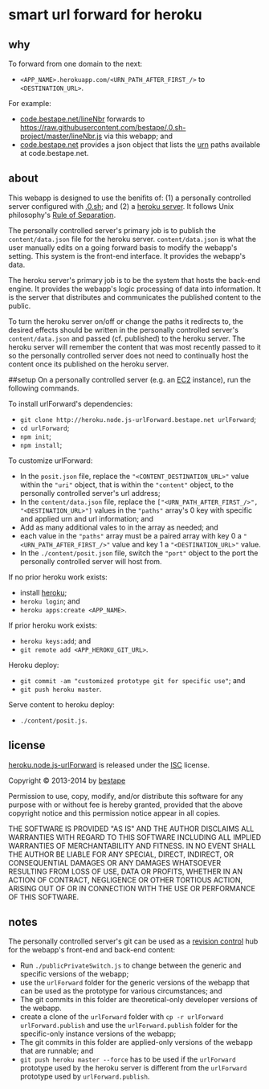 # smart url forward for heroku
## why
To forward from one domain to the next: 
* `<APP_NAME>.herokuapp.com/<URN_PATH_AFTER_FIRST_/>` to `<DESTINATION_URL>`.

For example:
* [code.bestape.net/lineNbr](http://code.bestape.net/lineNbr) forwards to https://raw.githubusercontent.com/bestape/.0.sh-project/master/lineNbr.js via this webapp; and
* [code.bestape.net](http://code.bestape.net) provides a json object that lists the [urn](https://en.wikipedia.org/wiki/Uniform_resource_name) paths available at code.bestape.net. 

## about
This webapp is designed to use the benifits of: (1) a personally controlled server configured with [.0.sh](http://0.sh.bestape.net); and (2) a [heroku server](https://en.wikipedia.org/wiki/Heroku). It follows Unix philosophy's [Rule of Separation](https://en.wikipedia.org/wiki/Unix_philosophy#Eric_Raymond.E2.80.99s_17_Unix_Rules). 

The personally controlled server's primary job is to publish the `content/data.json` file for the heroku server. `content/data.json` is what the user manually edits on a going forward basis to modify the webapp's setting. This system is the front-end interface. It provides the webapp's data.

The heroku server's primary job is to be the system that hosts the back-end engine. It provides the webapp's logic processing of data into information. It is the server that distributes and communicates the published content to the public.

To turn the heroku server on/off or change the paths it redirects to, the desired effects should be written in the personally controlled server's `content/data.json` and passed (cf. published) to the heroku server. The heroku server will remember the content that was most recently passed to it so the personally controlled server does not need to continually host the content once its published on the heroku server.

##setup
On a personally controlled server (e.g. an [EC2](https://aws.amazon.com/ec2) instance), run the following commands.

To install urlForward's dependencies: 
* `git clone http://heroku.node.js-urlForward.bestape.net urlForward`;
* `cd urlForward`;
* `npm init`;
* `npm install`;

To customize urlForward:
* In the `posit.json` file, replace the `"<CONTENT_DESTINATION_URL>"` value within the `"uri"` object, that is within the `"content"` object, to the personally controlled server's url address;
* In the `content/data.json` file, replace the `["<URN_PATH_AFTER_FIRST_/>", "<DESTINATION_URL>"]` values in the `"paths"` array's 0 key with specific and applied urn and url information; and
 * Add as many additional vales to in the array as needed; and
 * each value in the `"paths"` array must be a paired array with key 0 a `"<URN_PATH_AFTER_FIRST_/>"` value and key 1 a `"<DESTINATION_URL>"` value.
* In the `./content/posit.json` file, switch the `"port"` object to the port the personally controlled server will host from.

If no prior heroku work exists:
* install [heroku](https://toolbelt.heroku.com);
* `heroku login`; and
* `heroku apps:create <APP_NAME>`.

If prior heroku work exists:
* `heroku keys:add`; and
* `git remote add <APP_HEROKU_GIT_URL>`. 

Heroku deploy:
* `git commit -am "customized prototype git for specific use"`; and
* `git push heroku master`.

Serve content to heroku deploy:
* `./content/posit.js`.

## license
[heroku.node.js-urlForward](http://heroku.node.js-urlForward.bestape.net) is released under the [ISC](http://www.isc.org/downloads/software-support-policy/isc-license) license.

Copyright &copy; 2013-2014 by [bestape](mailto:heroku.node.js-urlForward@bestape.net) 

Permission to use, copy, modify, and/or distribute this software for any purpose with or without fee is hereby granted, provided that the above copyright notice and this permission notice appear in all copies.

THE SOFTWARE IS PROVIDED "AS IS" AND THE AUTHOR DISCLAIMS ALL WARRANTIES WITH REGARD TO THIS SOFTWARE INCLUDING ALL IMPLIED WARRANTIES OF MERCHANTABILITY AND FITNESS. IN NO EVENT SHALL THE AUTHOR BE LIABLE FOR ANY SPECIAL, DIRECT, INDIRECT, OR CONSEQUENTIAL DAMAGES OR ANY DAMAGES WHATSOEVER RESULTING FROM LOSS OF USE, DATA OR PROFITS, WHETHER IN AN ACTION OF CONTRACT, NEGLIGENCE OR OTHER TORTIOUS ACTION, ARISING OUT OF OR IN CONNECTION WITH THE USE OR PERFORMANCE OF THIS SOFTWARE.

## notes
The personally controlled server's git can be used as a [revision control](https://en.wikipedia.org/wiki/Source_code_management) hub for the webapp's front-end and back-end content: 
* Run `./publicPrivateSwitch.js` to change between the generic and specific versions of the webapp; 
* use the `urlForward` folder for the generic versions of the webapp that can be used as the prototype for various circumstances; and
 * The git commits in this folder are theoretical-only developer versions of the webapp.
* create a clone of the `urlForward` folder with `cp -r urlForward urlForward.publish` and use the `urlForward.publish` folder for the specific-only instance versions of the webapp;
 * The git commits in this folder are applied-only versions of the webapp that are runnable; and
 * `git push heroku master --force` has to be used if the `urlForward` prototype used by the heroku server is different from the `urlForward` prototype used by `urlForward.publish`. 
